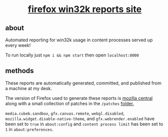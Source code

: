 <h1 align="center">
  <a href="https://metalcanine.github.io/fx-win32k-report">firefox win32k reports site</a>
</h1>

## about

Automated reporting for win32k usage in content processes served up every week!

To run locally just `npm i && npm start` then open `localhost:8000`

## methods

These reports are automatically generated, committed, and published from a machine at my desk.

The version of Firefox used to generate these reports is [mozilla central](https://hg.mozilla.org/mozilla-central/) along with a small collection of patches in the `/patches` [folder.](patches/)

`media.cubeb.sandbox`, `gfx.canvas.remote`, `webgl.disabled`, `mozilla.widget.disable-native-theme`, and `gfx.webrender.enabled` have been set to `true` in `about:config` and `content process limit` has been set to `1` in `about:preferences`.
